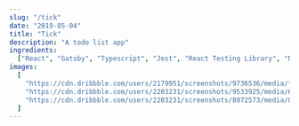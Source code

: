 ```yaml
---
slug: "/tick"
date: "2019-05-04"
title: "Tick"
description: "A todo list app"
ingredients:
  ["React", "Gatsby", "Typescript", "Jest", "React Testing Library", "NextJS"]
images:
  [
    "https://cdn.dribbble.com/users/2179951/screenshots/9736536/media/f8d2a4f7f1baf975fa7515642ac55ead.png",
    "https://cdn.dribbble.com/users/2203231/screenshots/9533925/media/618548776b01f2d0f18406b0bd96f2f0.png",
    "https://cdn.dribbble.com/users/2203231/screenshots/8972573/media/0cec395f4ea10f6f93f7a7f921dad84e.png",
  ]
---
```

